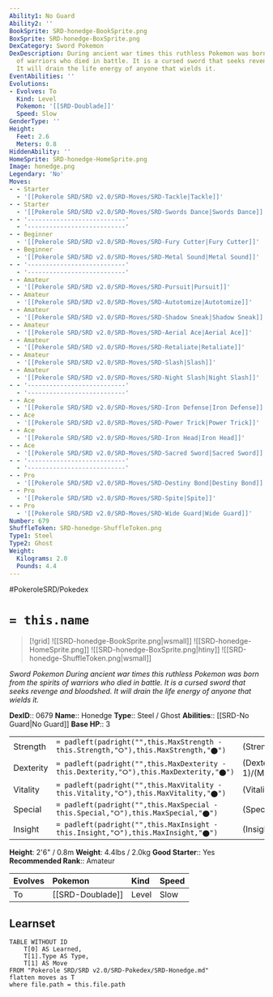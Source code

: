```yaml
---
Ability1: No Guard
Ability2: ''
BookSprite: SRD-honedge-BookSprite.png
BoxSprite: SRD-honedge-BoxSprite.png
DexCategory: Sword Pokemon
DexDescription: During ancient war times this ruthless Pokemon was born from the spirits
  of warriors who died in battle. It is a cursed sword that seeks revenge and bloodshed.
  It will drain the life energy of anyone that wields it.
EventAbilities: ''
Evolutions:
- Evolves: To
  Kind: Level
  Pokemon: '[[SRD-Doublade]]'
  Speed: Slow
GenderType: ''
Height:
  Feet: 2.6
  Meters: 0.8
HiddenAbility: ''
HomeSprite: SRD-honedge-HomeSprite.png
Image: honedge.png
Legendary: 'No'
Moves:
- - Starter
  - '[[Pokerole SRD/SRD v2.0/SRD-Moves/SRD-Tackle|Tackle]]'
- - Starter
  - '[[Pokerole SRD/SRD v2.0/SRD-Moves/SRD-Swords Dance|Swords Dance]]'
- - '---------------------------'
  - '---------------------------'
- - Beginner
  - '[[Pokerole SRD/SRD v2.0/SRD-Moves/SRD-Fury Cutter|Fury Cutter]]'
- - Beginner
  - '[[Pokerole SRD/SRD v2.0/SRD-Moves/SRD-Metal Sound|Metal Sound]]'
- - '---------------------------'
  - '---------------------------'
- - Amateur
  - '[[Pokerole SRD/SRD v2.0/SRD-Moves/SRD-Pursuit|Pursuit]]'
- - Amateur
  - '[[Pokerole SRD/SRD v2.0/SRD-Moves/SRD-Autotomize|Autotomize]]'
- - Amateur
  - '[[Pokerole SRD/SRD v2.0/SRD-Moves/SRD-Shadow Sneak|Shadow Sneak]]'
- - Amateur
  - '[[Pokerole SRD/SRD v2.0/SRD-Moves/SRD-Aerial Ace|Aerial Ace]]'
- - Amateur
  - '[[Pokerole SRD/SRD v2.0/SRD-Moves/SRD-Retaliate|Retaliate]]'
- - Amateur
  - '[[Pokerole SRD/SRD v2.0/SRD-Moves/SRD-Slash|Slash]]'
- - Amateur
  - '[[Pokerole SRD/SRD v2.0/SRD-Moves/SRD-Night Slash|Night Slash]]'
- - '---------------------------'
  - '---------------------------'
- - Ace
  - '[[Pokerole SRD/SRD v2.0/SRD-Moves/SRD-Iron Defense|Iron Defense]]'
- - Ace
  - '[[Pokerole SRD/SRD v2.0/SRD-Moves/SRD-Power Trick|Power Trick]]'
- - Ace
  - '[[Pokerole SRD/SRD v2.0/SRD-Moves/SRD-Iron Head|Iron Head]]'
- - Ace
  - '[[Pokerole SRD/SRD v2.0/SRD-Moves/SRD-Sacred Sword|Sacred Sword]]'
- - '---------------------------'
  - '---------------------------'
- - Pro
  - '[[Pokerole SRD/SRD v2.0/SRD-Moves/SRD-Destiny Bond|Destiny Bond]]'
- - Pro
  - '[[Pokerole SRD/SRD v2.0/SRD-Moves/SRD-Spite|Spite]]'
- - Pro
  - '[[Pokerole SRD/SRD v2.0/SRD-Moves/SRD-Wide Guard|Wide Guard]]'
Number: 679
ShuffleToken: SRD-honedge-ShuffleToken.png
Type1: Steel
Type2: Ghost
Weight:
  Kilograms: 2.0
  Pounds: 4.4
---
```


#PokeroleSRD/Pokedex

# `= this.name`

> [!grid]
> ![[SRD-honedge-BookSprite.png|wsmall]]
> ![[SRD-honedge-HomeSprite.png]]
> ![[SRD-honedge-BoxSprite.png|htiny]]
> ![[SRD-honedge-ShuffleToken.png|wsmall]]


*Sword Pokemon*
*During ancient war times this ruthless Pokemon was born from the spirits of warriors who died in battle. It is a cursed sword that seeks revenge and bloodshed. It will drain the life energy of anyone that wields it.*

**DexID**:: 0679
**Name**:: Honedge
**Type**:: Steel / Ghost
**Abilities**:: [[SRD-No Guard|No Guard]]
**Base HP**:: 3

|           |                                                                                        |                                          |
| --------- | -------------------------------------------------------------------------------------- | ---------------------------------------- |
| Strength  | `= padleft(padright("",this.MaxStrength - this.Strength,"⭘"),this.MaxStrength,"⬤")`    | (Strength::2)/(MaxStrength::5)   |
| Dexterity | `= padleft(padright("",this.MaxDexterity - this.Dexterity,"⭘"),this.MaxDexterity,"⬤")` | (Dexterity:: 1)/(MaxDexterity::3) |
| Vitality  | `= padleft(padright("",this.MaxVitality - this.Vitality,"⭘"),this.MaxVitality,"⬤")`    | (Vitality::3)/(MaxVitality::6)   |
| Special   | `= padleft(padright("",this.MaxSpecial - this.Special,"⭘"),this.MaxSpecial,"⬤")`       | (Special::1)/(MaxSpecial::3)     |
| Insight   | `= padleft(padright("",this.MaxInsight - this.Insight,"⭘"),this.MaxInsight,"⬤")`       | (Insight::1)/(MaxInsight::3)     |

**Height**: 2'6" / 0.8m
**Weight**: 4.4lbs / 2.0kg
**Good Starter**:: Yes
**Recommended Rank**:: Amateur

| Evolves   | Pokemon          | Kind   | Speed   |
|:----------|:-----------------|:-------|:--------|
| To        | [[SRD-Doublade]] | Level  | Slow    |

## Learnset

```dataview
TABLE WITHOUT ID
    T[0] AS Learned,
    T[1].Type AS Type,
    T[1] AS Move
FROM "Pokerole SRD/SRD v2.0/SRD-Pokedex/SRD-Honedge.md"
flatten moves as T
where file.path = this.file.path
```
